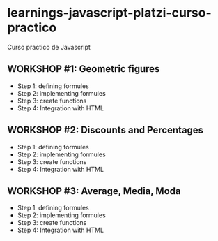# learnings-javascript-platzi-curso-practico
Curso practico de Javascript 

## WORKSHOP #1: Geometric figures

- Step 1: defining formules
- Step 2: implementing formules
- Step 3: create functions
- Step 4: Integration with HTML

## WORKSHOP #2: Discounts and Percentages

- Step 1: defining formules
- Step 2: implementing formules
- Step 3: create functions
- Step 4: Integration with HTML

## WORKSHOP #3: Average, Media, Moda
- Step 1: defining formules
- Step 2: implementing formules
- Step 3: create functions
- Step 4: Integration with HTML